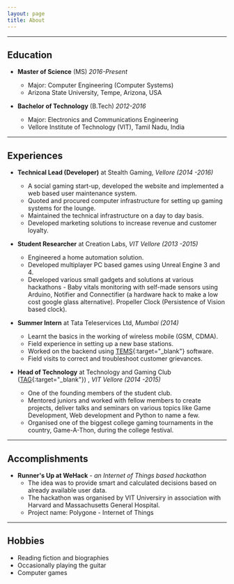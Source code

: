 ```yaml
---
layout: page
title: About
---
```


---
## Education
* **Master of Science** (MS) *2016-Present*
	* Major: Computer Engineering (Computer Systems)
	* Arizona State University, Tempe, Arizona, USA


* **Bachelor of Technology** (B.Tech) *2012-2016*
	* Major: Electronics and Communications Engineering
	* Vellore Institute of Technology (VIT), Tamil Nadu, India

---
## Experiences
* **Technical Lead (Developer)** at Stealth Gaming, *Vellore (2014 -2016)*

   * A social gaming start-up, developed the website and implemented a web based user maintenance system.
   * Quoted and procured computer infrastructure for setting up gaming systems for the lounge.
   * Maintained the technical infrastructure on a day to day basis.
   * Developed marketing solutions to increase revenue and customer loyalty.
   

* **Student Researcher** at Creation Labs, *VIT Vellore (2013 -2015)*

   * Engineered a home automation solution.
   * Developed multiplayer PC based games using Unreal Engine 3 and 4.
   * Developed various small gadgets and solutions at various hackathons - Baby vitals monitoring with self-made sensors using Arduino, Notifier and Connectifier (a hardware hack to make a low cost google glass alternative). Propeller Clock (Persistence of Vision based clock).

* **Summer Intern** at Tata Teleservices Ltd, *Mumbai (2014)*

   * Learnt the basics in the working of wireless mobile (GSM, CDMA).
   * Field experience in setting up a new base stations. 
   * Worked on the backend using [TEMS](http://www.tems.com/){:target="_blank"} software.
   * Field visits to correct and troubleshoot customer grievances. 

* **Head of Technology** at Technology and Gaming Club ([TAG](https://www.facebook.com/tagvitu){:target="_blank"}) , *VIT Vellore (2014 -2015)*

   * One of the founding members of the student club.
   * Mentored juniors and worked with fellow members to create projects, deliver talks and seminars on various topics like Game Development, Web development and Python to name a few.
   * Organised one of the biggest college gaming tournaments in the country, Game-A-Thon, during the college festival. 
   
---
## Accomplishments

* **Runner's Up at WeHack** - *an Internet of Things based hackathon*
	* The idea was to provide smart and calculated decisions based on already available user data. 
	* The hackathon was organised by VIT Universiry in association with Harvard and Massachusetts General Hospital.
	* Project name: Polygone - Internet of Things



---
## Hobbies

* Reading fiction and biographies
* Occasionally playing the guitar
* Computer games


